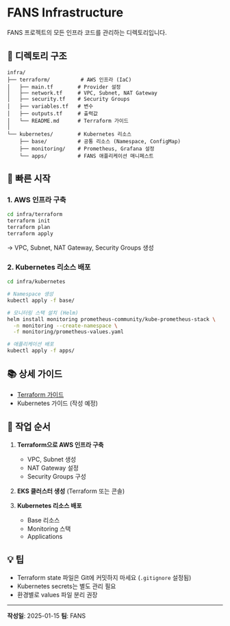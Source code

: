 # FANS Infrastructure

FANS 프로젝트의 모든 인프라 코드를 관리하는 디렉토리입니다.

## 📂 디렉토리 구조

```
infra/
├── terraform/          # AWS 인프라 (IaC)
│   ├── main.tf        # Provider 설정
│   ├── network.tf     # VPC, Subnet, NAT Gateway
│   ├── security.tf    # Security Groups
│   ├── variables.tf   # 변수
│   ├── outputs.tf     # 출력값
│   └── README.md      # Terraform 가이드
│
└── kubernetes/        # Kubernetes 리소스
    ├── base/          # 공통 리소스 (Namespace, ConfigMap)
    ├── monitoring/    # Prometheus, Grafana 설정
    └── apps/          # FANS 애플리케이션 매니페스트
```

## 🚀 빠른 시작

### 1. AWS 인프라 구축

```bash
cd infra/terraform
terraform init
terraform plan
terraform apply
```

→ VPC, Subnet, NAT Gateway, Security Groups 생성

### 2. Kubernetes 리소스 배포

```bash
cd infra/kubernetes

# Namespace 생성
kubectl apply -f base/

# 모니터링 스택 설치 (Helm)
helm install monitoring prometheus-community/kube-prometheus-stack \
  -n monitoring --create-namespace \
  -f monitoring/prometheus-values.yaml

# 애플리케이션 배포
kubectl apply -f apps/
```

## 📚 상세 가이드

- [Terraform 가이드](./terraform/README.md)
- Kubernetes 가이드 (작성 예정)

## 🔄 작업 순서

1. **Terraform으로 AWS 인프라 구축**
   - VPC, Subnet 생성
   - NAT Gateway 설정
   - Security Groups 구성

2. **EKS 클러스터 생성** (Terraform 또는 콘솔)

3. **Kubernetes 리소스 배포**
   - Base 리소스
   - Monitoring 스택
   - Applications

## 💡 팁

- Terraform state 파일은 Git에 커밋하지 마세요 (`.gitignore` 설정됨)
- Kubernetes secrets는 별도 관리 필요
- 환경별로 values 파일 분리 권장

---

**작성일**: 2025-01-15
**팀**: FANS
